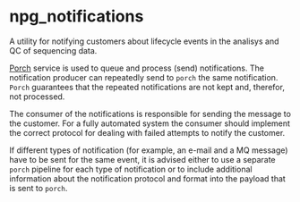 # npg_notifications

A utility for notifying customers about lifecycle events in the analisys
and QC of sequencing data.

[Porch](https://github.com/wtsi-npg/npg_porch) service is used to queue and
process (send) notifications. The notification producer can repeatedly send
to `porch` the same notification. `Porch` guarantees that the repeated
notifications are not kept and, therefor, not processed.

The consumer of the notifications is responsible for sending the message
to the customer. For a fully automated system the consumer should implement
the correct protocol for dealing with failed attempts to notify the customer.

If different types of notification (for example, an e-mail and a MQ message)
have to be sent for the same event, it is advised either to use a separate
`porch` pipeline for each type of notification or to include additional
information about the notification protocol and format into the payload that
is sent to `porch`.
